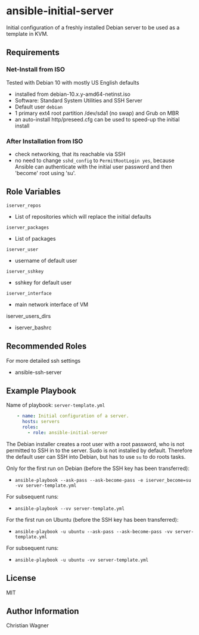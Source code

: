 ansible-initial-server
======================

Initial configuration of a freshly installed Debian server to be used as a template in KVM.

Requirements
------------

### Net-Install from ISO
Tested with Debian 10 with mostly US English defaults
- installed from debian-10.x.y-amd64-netinst.iso
- Software: Standard System Utilities and SSH Server
- Default user `debian`
- 1 primary ext4 root partition /dev/sda1 (no swap) and Grub on MBR
- an auto-install http/preseed.cfg can be used to speed-up the initial install

### After Installation from ISO
- check networking, that its reachable via SSH
- no need to change `sshd_config` to `PermitRootLogin yes`, because Ansible can authenticate with the initial user password and then 'become' root using 'su'.

Role Variables
--------------

`iserver_repos`
- List of repositories which will replace the initial defaults

`iserver_packages`
- List of packages

`iserver_user`
- username of default user

`iserver_sshkey`
- sshkey for default user

`iserver_interface`
- main network interface of VM

iserver_users_dirs

- iserver_bashrc

Recommended Roles
-----------------

For more detailed ssh settings
- ansible-ssh-server

Example Playbook
----------------

Name of playbook: `server-template.yml`

```yml
    - name: Initial configuration of a server.
      hosts: servers
      roles:
        - role: ansible-initial-server
```

The Debian installer creates a root user with a root password, who is not permitted to SSH in to the server. Sudo is not installed by default. Therefore the default user can SSH into Debian, but has to use `su` to do roots tasks.

Only for the first run on Debian (before the SSH key has been transferred):

- `ansible-playbook --ask-pass --ask-become-pass -e iserver_become=su  -vv server-template.yml`


For subsequent runs:

- `ansible-playbook --vv server-template.yml`


For the first run on Ubuntu (before the SSH key has been transferred):

- `ansible-playbook -u ubuntu --ask-pass --ask-become-pass -vv server-template.yml`

For subsequent runs:

- `ansible-playbook -u ubuntu -vv server-template.yml`


License
-------

MIT

Author Information
------------------

Christian Wagner
